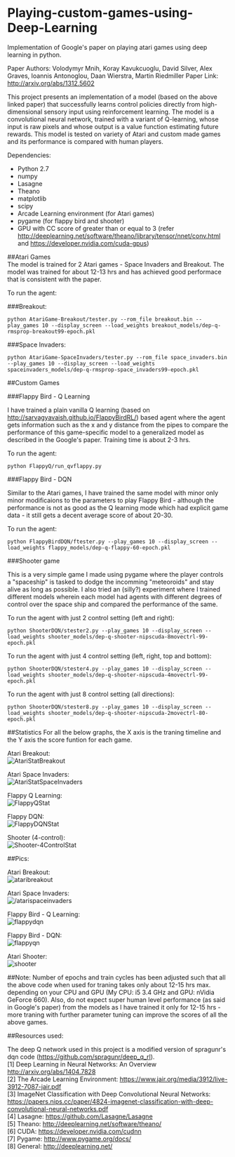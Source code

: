 # Playing-custom-games-using-Deep-Learning

Implementation of Google's paper on playing atari games using deep learning in python.

Paper Authors: Volodymyr Mnih, Koray Kavukcuoglu, David Silver, Alex Graves, Ioannis Antonoglou, Daan Wierstra, Martin Riedmiller
Paper Link: http://arxiv.org/abs/1312.5602

This project presents an implementation of a model (based on the above linked paper) that successfully learns control policies directly from high-dimensional sensory input using reinforcement learning. The model is a convolutional neural network, trained with a variant of Q-learning, whose input is raw pixels and whose output is a value function estimating future rewards. This model is tested on variety of Atari and custom made games and its performance is compared with human players.

Dependencies:

- Python 2.7
- numpy
- Lasagne
- Theano
- matplotlib
- scipy
- Arcade Learning environment (for Atari games)
- pygame (for flappy bird and shooter)
- GPU with CC score of greater than or equal to 3 (refer http://deeplearning.net/software/theano/library/tensor/nnet/conv.html and https://developer.nvidia.com/cuda-gpus)  


##Atari Games  
The model is trained for 2 Atari games - Space Invaders and Breakout. The model was trained for about 12-13 hrs and has achieved  good performace that is consistent with the paper.  

To run the agent:  

###Breakout:

```
python AtariGame-Breakout/tester.py --rom_file breakout.bin --play_games 10 --display_screen --load_weights breakout_models/dep-q-rmsprop-breakout99-epoch.pkl 
```


###Space Invaders:  

```
python AtariGame-SpaceInvaders/tester.py --rom_file space_invaders.bin --play_games 10 --display_screen --load_weights spaceinvaders_models/dep-q-rmsprop-space_invaders99-epoch.pkl
``` 
##Custom Games  

###Flappy Bird - Q Learning 

I have trained a plain vanilla Q learning (based on http://sarvagyavaish.github.io/FlappyBirdRL/) based agent where the agent gets information such as the x and y distance from the pipes to compare the performance of this game-specific model to a generalized model as described in the Google's paper. Training time is about 2-3 hrs.

To run the agent:

```
python FlappyQ/run_qvflappy.py
```  

###Flappy Bird - DQN

Similar to the Atari games, I have trained the same model with minor only minor modificaions to the parameters to play Flappy Bird - although the performance is not as good as the Q learning mode which had explicit game data - it still gets a decent average score of about 20-30.

To run the agent:

``` 
python FlappyBirdDQN/ftester.py --play_games 10 --display_screen --load_weights flappy_models/dep-q-flappy-60-epoch.pkl
```  

###Shooter game

This is a very simple game I made using pygame where the player controls a  "spaceship" is tasked to dodge the incomming "meteoroids" and stay alive as long as possible. I also tried an (silly?) experiment where I trained different models wherein each model had agents with different degrees of control over the space ship and compared the performance of the same.

To run the agent with just 2 control setting (left and right):  

``` 
python ShooterDQN/stester2.py --play_games 10 --display_screen --load_weights shooter_models/dep-q-shooter-nipscuda-8movectrl-99-epoch.pkl 
```  

To run the agent with just 4 control setting (left, right, top and bottom):  

``` 
python ShooterDQN/stester4.py --play_games 10 --display_screen --load_weights shooter_models/dep-q-shooter-nipscuda-4movectrl-99-epoch.pkl 
```  

To run the agent with just 8 control setting (all directions):  

``` 
python ShooterDQN/stester8.py --play_games 10 --display_screen --load_weights shooter_models/dep-q-shooter-nipscuda-2movectrl-80-epoch.pkl 
```  

##Statistics
For all the below graphs, the X axis is the traning timeline and the Y axis the score funtion for each game.

Atari Breakout:  
![AtariStatBreakout](https://github.com/pavitrakumar78/Playing-custom-games-using-Deep-Learning/blob/master/Stats/AtariStatBreakout.png)  

Atari Space Invaders:  
![AtariStatSpaceInvaders](https://github.com/pavitrakumar78/Playing-custom-games-using-Deep-Learning/blob/master/Stats/AtariStatSpaceInvaders.png)  

Flappy Q Learning:  
![FlappyQStat](https://github.com/pavitrakumar78/Playing-custom-games-using-Deep-Learning/blob/master/Stats/FlappyQStat.png)  

Flappy DQN:  
![FlappyDQNStat](https://github.com/pavitrakumar78/Playing-custom-games-using-Deep-Learning/blob/master/Stats/FlappyDQNStat.png)  

Shooter (4-control):  
![Shooter-4ControlStat](https://github.com/pavitrakumar78/Playing-custom-games-using-Deep-Learning/blob/master/Stats/Shooter-4ControlStat.png)  


##Pics:

Atari Breakout:  
![ataribreakout](https://github.com/pavitrakumar78/Playing-custom-games-using-Deep-Learning/blob/master/Pics/ataribreakout.png)  

Atari Space Invaders:  
![/atarispaceinvaders](https://github.com/pavitrakumar78/Playing-custom-games-using-Deep-Learning/blob/master/Pics/atarispaceinvaders.png)  

Flappy Bird - Q Learning:  
![flappydqn](https://github.com/pavitrakumar78/Playing-custom-games-using-Deep-Learning/blob/master/Pics/flappydqn.png)  

Flappy Bird - DQN:  
![flappyqn](https://github.com/pavitrakumar78/Playing-custom-games-using-Deep-Learning/blob/master/Pics/flappyqn.png)  

Atari Shooter:  
![shooter](https://github.com/pavitrakumar78/Playing-custom-games-using-Deep-Learning/blob/master/Pics/shooter.png)  


##Note:
Number of epochs and train cycles has been adjusted such that all the above code when used for traning takes only about 12-15 hrs max. depending on your CPU and GPU (My CPU: i5 3.4 GHz and GPU: nVidia GeForce 660). Also, do not expect super human level performance (as said in Google's paper) from the models as I have trained it only for 12-15 hrs - more traning with further parameter tuning can improve the scores of all the above games.


##Resources used:  

The deep Q network used in this project is a modified version of spragunr's dqn code (https://github.com/spragunr/deep_q_rl).  
[1] Deep Learning in Neural Networks: An Overview http://arxiv.org/abs/1404.7828  
[2] The Arcade Learning Environment: https://www.jair.org/media/3912/live-3912-7087-jair.pdf  
[3] ImageNet Classification with Deep Convolutional Neural Networks:  https://papers.nips.cc/paper/4824-imagenet-classification-with-deep-convolutional-neural-networks.pdf  
[4]	Lasagne:		https://github.com/Lasagne/Lasagne  
[5]	Theano:		http://deeplearning.net/software/theano/  
[6]	CUDA:		https://developer.nvidia.com/cudnn  
[7]	Pygame:		http://www.pygame.org/docs/  
[8]	General:		http://deeplearning.net/  


